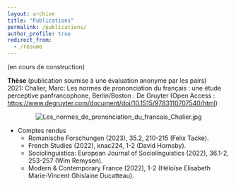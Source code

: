 ```yaml
---
layout: archive
title: "Publications"
permalink: /publications/
author_profile: true
redirect_from:
  - /resume
---
```


(en cours de construction)

**Thèse** (publication soumise à une évaluation anonyme par les pairs)
<br>2021: Chalier, Marc: Les normes de prononciation du français : une étude perceptive panfrancophone, Berlin/Boston : De Gruyter (Open Access : https://www.degruyter.com/document/doi/10.1515/9783110707540/html)

<center> <img src="https://studip.uni-passau.de/studip/sendfile.php?type=0&amp;file_id=2fb46abb9e8bde242bff96f3f5fd142f&amp;file_name=Les_normes_de_prononciation_du_francais_Chalier.jpg" alt="Les_normes_de_prononciation_du_francais_Chalier.jpg"> </center>

* Comptes rendus
  * Romanische Forschungen (2023), 35.2, 210-215 (Felix Tacke).
  * French Studies (2022), knac224, 1-2 (David Hornsby).
  * Sociolinguistica: European Journal of Sociolinguistics (2022), 36.1-2, 253-257 (Wim Remysen).
  * Modern & Contemporary France (2022), 1-2 (Héloïse Elisabeth Marie-Vincent Ghislaine Ducatteau).
